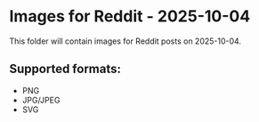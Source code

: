 # Images for Reddit - 2025-10-04

This folder will contain images for Reddit posts on 2025-10-04.

## Supported formats:
- PNG
- JPG/JPEG
- SVG
